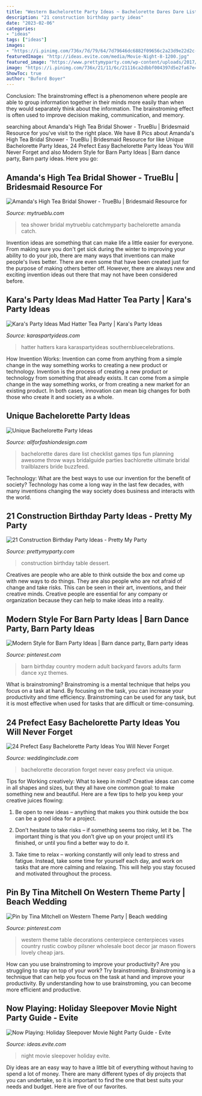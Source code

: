 ```yaml
---
title: "Western Bachelorette Party Ideas ~ Bachelorette Dares Dare List Checklist Games Tips Fun Planning Awesome Throw Ways Bridalguide Parties Bachlorette Ultimate Bridal Trailblazers Bride Buzzfeed"
description: "21 construction birthday party ideas"
date: "2023-02-06"
categories:
- "ideas"
tags: ["ideas"]
images:
- "https://i.pinimg.com/736x/7d/79/64/7d79646dc6882f09656c2a23d9e22d2c--backyard-birthday-party-for-adults-party-favors-for-adults.jpg"
featuredImage: "http://ideas.evite.com/media/Movie-Night-8-1200.jpg"
featured_image: "https://www.prettymyparty.com/wp-content/uploads/2017/07/construction-party-ideas-dessert-table.jpg"
image: "https://i.pinimg.com/736x/21/11/6c/21116ca2dbbf004397d5e2fa67e49d9b--western-decorations-western-theme.jpg"
ShowToc: true
author: "Buford Boyer"
---
```



Conclusion:
The brainstroming effect is a phenomenon where people are able to group information together in their minds more easily than when they would separately think about the information. The brainstroming effect is often used to improve decision making, communication, and memory.

	

		
searching about Amanda&#039;s High Tea Bridal Shower - TrueBlu | Bridesmaid Resource for you've visit to the right place. We have 8 Pics about Amanda&#039;s High Tea Bridal Shower - TrueBlu | Bridesmaid Resource for like Unique Bachelorette Party Ideas, 24 Prefect Easy Bachelorette Party Ideas You Will Never Forget and also Modern Style for Barn Party Ideas | Barn dance party, Barn party ideas. Here you go:
		
    
## Amanda&#039;s High Tea Bridal Shower - TrueBlu | Bridesmaid Resource For

<img loading=lazy src="http://mytrueblu.com/wp-content/uploads/2013/02/DSC01799.jpg" onerror="this.onerror=null;this.src='https://tse1.mm.bing.net/th?id=OIP.fYXSSBoDvrLSVVC7Iv9PHwHaJ4&amp;pid=15.1';" alt="Amanda&#039;s High Tea Bridal Shower - TrueBlu | Bridesmaid Resource for">

_Source: mytrueblu.com_

>tea shower bridal mytrueblu catchmyparty bachelorette amanda catch. 

	

Invention ideas are something that can make life a little easier for everyone. From making sure you don't get sick during the winter to improving your ability to do your job, there are many ways that inventions can make people's lives better. There are even some that have been created just for the purpose of making others better off. However, there are always new and exciting invention ideas out there that may not have been considered before.

    
## Kara&#039;s Party Ideas Mad Hatter Tea Party | Kara&#039;s Party Ideas

<img loading=lazy src="https://www.karaspartyideas.com/wp-content/uploads/2012/05/robynprestonphotography-2012-34_600x900.jpg" onerror="this.onerror=null;this.src='https://tse4.mm.bing.net/th?id=OIP.U886wz1iauuIY5ZeH4CE8wHaLH&amp;pid=15.1';" alt="Kara&#039;s Party Ideas Mad Hatter Tea Party | Kara&#039;s Party Ideas">

_Source: karaspartyideas.com_

>hatter hatters kara karaspartyideas southernbluecelebrations. 

	

How Invention Works: Invention can come from anything from a simple change in the way something works to creating a new product or technology.
Invention is the process of creating a new product or technology from something that already exists. It can come from a simple change in the way something works, or from creating a new market for an existing product. In both cases, innovation can mean big changes for both those who create it and society as a whole.

    
## Unique Bachelorette Party Ideas

<img loading=lazy src="https://allforfashiondesign.com/wp-content/uploads/2016/03/bachelorette-dare-checklist_0-600x600.jpg" onerror="this.onerror=null;this.src='https://tse1.mm.bing.net/th?id=OIP.J59sBnzTQ2N7bhrP3XiNugHaHa&amp;pid=15.1';" alt="Unique Bachelorette Party Ideas">

_Source: allforfashiondesign.com_

>bachelorette dares dare list checklist games tips fun planning awesome throw ways bridalguide parties bachlorette ultimate bridal trailblazers bride buzzfeed. 

	

Technology: What are the best ways to use our invention for the benefit of society?
Technology has come a long way in the last few decades, with many inventions changing the way society does business and interacts with the world.

    
## 21 Construction Birthday Party Ideas - Pretty My Party

<img loading=lazy src="https://www.prettymyparty.com/wp-content/uploads/2017/07/construction-party-ideas-dessert-table.jpg" onerror="this.onerror=null;this.src='https://tse1.mm.bing.net/th?id=OIP.FNiygM3jkBkMzPpRjGd0IgHaJ4&amp;pid=15.1';" alt="21 Construction Birthday Party Ideas - Pretty My Party">

_Source: prettymyparty.com_

>construction birthday table dessert. 

	

Creatives are people who are able to think outside the box and come up with new ways to do things. They are also people who are not afraid of change and take risks. This can be seen in their art, inventions, and their creative minds. Creative people are essential for any company or organization because they can help to make ideas into a reality.

    
## Modern Style For Barn Party Ideas | Barn Dance Party, Barn Party Ideas

<img loading=lazy src="https://i.pinimg.com/736x/7d/79/64/7d79646dc6882f09656c2a23d9e22d2c--backyard-birthday-party-for-adults-party-favors-for-adults.jpg" onerror="this.onerror=null;this.src='https://tse4.mm.bing.net/th?id=OIP.q8JVkGdtxlp5FwyDJ0g7cQHaLE&amp;pid=15.1';" alt="Modern Style for Barn Party Ideas | Barn dance party, Barn party ideas">

_Source: pinterest.com_

>barn birthday country modern adult backyard favors adults farm dance xyz themes. 

	

What is brainstroming? Brainstroming is a mental technique that helps you focus on a task at hand. By focusing on the task, you can increase your productivity and time efficiency. Brainstroming can be used for any task, but it is most effective when used for tasks that are difficult or time-consuming.

    
## 24 Prefect Easy Bachelorette Party Ideas You Will Never Forget

<img loading=lazy src="http://www.weddinginclude.com/wp-content/uploads/2017/05/Creative-Bachelorette-Party-Decoration-Ideas.jpg" onerror="this.onerror=null;this.src='https://tse2.mm.bing.net/th?id=OIP.4wGFbVU7TMXLepOhoLz3-QHaMa&amp;pid=15.1';" alt="24 Prefect Easy Bachelorette Party Ideas You Will Never Forget">

_Source: weddinginclude.com_

>bachelorette decoration forget never easy prefect via unique. 

	

Tips for Working creatively: What to keep in mind?
Creative ideas can come in all shapes and sizes, but they all have one common goal: to make something new and beautiful. Here are a few tips to help you keep your creative juices flowing:
1. Be open to new ideas – anything that makes you think outside the box can be a good idea for a project.

2. Don’t hesitate to take risks – if something seems too risky, let it be. The important thing is that you don’t give up on your project until it’s finished, or until you find a better way to do it.

3. Take time to relax – working constantly will only lead to stress and fatigue. Instead, take some time for yourself each day, and work on tasks that are more calming and relaxing. This will help you stay focused and motivated throughout the process.

    
## Pin By Tina Mitchell On Western Theme Party | Beach Wedding

<img loading=lazy src="https://i.pinimg.com/736x/21/11/6c/21116ca2dbbf004397d5e2fa67e49d9b--western-decorations-western-theme.jpg" onerror="this.onerror=null;this.src='https://tse2.mm.bing.net/th?id=OIP.A4Kj1OysFro3VqIOUKy0mQHaLH&amp;pid=15.1';" alt="Pin by Tina Mitchell on Western Theme Party | Beach wedding">

_Source: pinterest.com_

>western theme table decorations centerpiece centerpieces vases country rustic cowboy pilsner wholesale boot decor jar mason flowers lovely cheap jars. 

	

How can you use brainstroming to improve your productivity?
Are you struggling to stay on top of your work? Try brainstroming. Brainstroming is a technique that can help you focus on the task at hand and improve your productivity. By understanding how to use brainstroming, you can become more efficient and productive.

    
## Now Playing: Holiday Sleepover Movie Night Party Guide - Evite

<img loading=lazy src="http://ideas.evite.com/media/Movie-Night-8-1200.jpg" onerror="this.onerror=null;this.src='https://tse1.mm.bing.net/th?id=OIP.NSbQd6MsyEdR2d5ta_wMFwHaE8&amp;pid=15.1';" alt="Now Playing: Holiday Sleepover Movie Night Party Guide - Evite">

_Source: ideas.evite.com_

>night movie sleepover holiday evite. 

	

Diy ideas are an easy way to have a little bit of everything without having to spend a lot of money. There are many different types of diy projects that you can undertake, so it is important to find the one that best suits your needs and budget. Here are five of our favorites.

